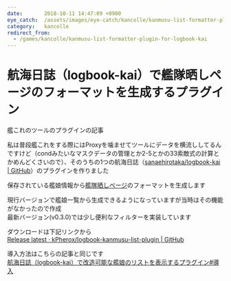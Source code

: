 ```yaml
---
date:       2018-10-11 14:47:09 +0900
eye_catch:  /assets/images/eye-catch/kancolle/kanmusu-list-formatter-plugin-for-logbook-kai.png
category:   kancolle
redirect_from:
  - /games/kancolle/kanmusu-list-formatter-plugin-for-logbook-kai
---
```


# 航海日誌（logbook-kai）で艦隊晒しページのフォーマットを生成するプラグイン

艦これのツールのプラグインの記事

<!--more-->

私は普段艦これをする際にはProxyを噛ませてツールにデータを横流ししてるんですけど（condみたいなマスクデータの管理とか2-5とかの33索敵式の計算とかめんどくさいので）、そのうちの1つの航海日誌（[sanaehirotaka/logbook-kai \| GitHub](https://github.com/sanaehirotaka/logbook-kai)）のプラグインを作りました

保存されている艦娘情報から[艦隊晒しページ](http://kancolle-calc.net/kanmusu_list.html)のフォーマットを生成します

現行バージョンで艦娘一覧から生成できるようになっていますが当時はその機能がなかったので作成  
最新バージョン(v0.3.0)では少し便利なフィルターを実装しています

ダウンロードは下記リンクから  
[Release latest · kPherox/logbook-kanmusu-list-plugin \| GitHub](https://github.com/kPherox/logbook-kanmusu-list-plugin/releases/latest)

導入方法はこちらの記事と同じです  
[航海日誌（logbook-kai）で改造可能な艦娘のリストを表示するプラグイン#導入](2019-01-26-overage-ship-list-plugin-for-logbook-kai.md#導入)

